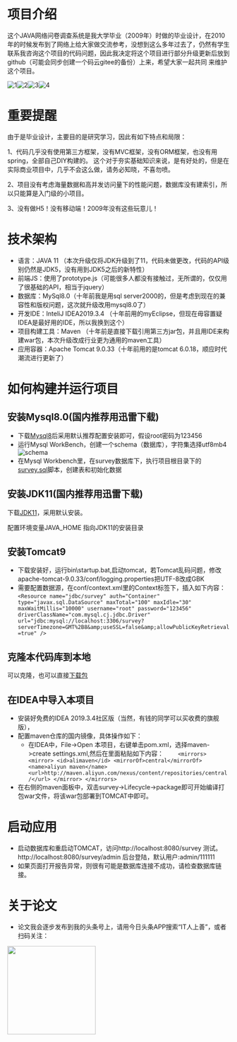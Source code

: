 # 项目介绍
这个JAVA网络问卷调查系统是我大学毕业（2009年）时做的毕业设计，在2010年的时候发布到了网络上给大家做交流参考，没想到这么多年过去了，仍然有学生
联系我咨询这个项目的代码问题，因此我决定将这个项目进行部分升级更新后放到github（可能会同步创建一个码云gitee的备份）上来，希望大家一起共同
来维护这个项目。

![1](img/1.png)![2](img/2.png)![3](img/3.png)![4](img/4.png)
# 重要提醒
由于是毕业设计，主要目的是研究学习，因此有如下特点和局限：

1、代码几乎没有使用第三方框架，没有MVC框架，没有ORM框架，也没有用spring，全部自己DIY构建的。
这个对于夯实基础知识来说，是有好处的，但是在实际商业项目中，几乎不会这么做，请务必知晓，不喜勿喷。

2、项目没有考虑海量数据和高并发访问量下的性能问题，数据库没有建索引，所以只能算是入门级的小项目。

3、没有做H5！没有移动端！2009年没有这些玩意儿！
# 技术架构
* 语言：JAVA 11 （本次升级仅将JDK升级到了11，代码未做更改，代码的API级别仍然是JDK5，没有用到JDK5之后的新特性）
* 前端JS：使用了prototype.js（可能很多人都没有接触过，无所谓的，仅仅用了很基础的API，相当于jquery）
* 数据库：MySql8.0（十年前我是用sql server2000的，但是考虑到现在的兼容性和版权问题，这次就升级改用mysql8.0了）
* 开发IDE：InteliJ IDEA2019.3.4 （十年前用的myEclipse，但现在毋容置疑IDEA是最好用的IDE，所以我换到这个）
* 项目构建工具：Maven （十年前是直接下载引用第三方jar包，并且用IDE来构建war包，本次升级改成行业更为通用的maven工具）
* 应用容器：Apache Tomcat 9.0.33（十年前用的是tomcat 6.0.18，顺应时代潮流进行更新了）

# 如何构建并运行项目
## 安装Mysql8.0(国内推荐用迅雷下载)
* 下载[Mysql8](https://dev.mysql.com/downloads/mysql/)后采用默认推荐配置安装即可，假设root密码为123456
* 运行Mysql WorkBench，创建一个schema（数据库），字符集选择utf8mb4
![schema](img/schema.png)
* 在Mysql Workbench里，在survey数据库下，执行项目根目录下的[survey.sql](survey.sql)脚本，创建表和初始化数据
## 安装JDK11(国内推荐用迅雷下载)
下载[JDK11](https://www.oracle.com/java/technologies/javase-jdk11-downloads.html#license-lightbox)，采用默认安装。

配置环境变量JAVA_HOME 指向JDK11的安装目录

## 安装Tomcat9
* 下载安装好，运行bin\startup.bat,启动tomcat，若Tomcat乱码问题，修改apache-tomcat-9.0.33/conf/logging.properties把UTF-8改成GBK
* 需要配置数据源，在conf/context.xml里的Context标签下，插入如下内容：
   `<Resource name="jdbc/survey" auth="Container" type="javax.sql.DataSource"
            maxTotal="100" maxIdle="30" maxWaitMillis="10000" username="root"
            password="123456" driverClassName="com.mysql.cj.jdbc.Driver"
            url="jdbc:mysql://localhost:3306/survey?serverTimezone=GMT%2B8&amp;useSSL=false&amp;allowPublicKeyRetrieval=true" />`
## 克隆本代码库到本地
可以克隆，也可以直接[下载包](https://github.com/chenmaolin88/ec-survey/archive/master.zip)

## 在IDEA中导入本项目
* 安装好免费的IDEA 2019.3.4社区版（当然，有钱的同学可以买收费的旗舰版），
* 配置maven仓库的国内镜像，具体操作如下：
    * 在IDEA中，File->Open 本项目，右键单击pom.xml，选择maven->create settings.xml,然后在里面粘贴如下内容：
    `    <mirrors>
             <mirror>
                 <id>alimaven</id>
                 <mirrorOf>central</mirrorOf>
                 <name>aliyun maven</name>
                 <url>http://maven.aliyun.com/nexus/content/repositories/central/</url>
             </mirror>
         </mirrors>`
 * 在右侧的maven面板中，双击survey->Lifecycle->package即可开始编译打包war文件，将该war包部署到TOMCAT中即可。
 

# 启动应用
* 启动数据库和重启动TOMCAT，访问http://localhost:8080/survey 测试。
  http://localhost:8080/survey/admin 后台登陆，默认用户:admin/111111
* 如果页面打开报告异常，则很有可能是数据库连接不成功，请检查数据库链接。
  
  
# 关于论文
* 论文我会逐步发布到我的头条号上，请用今日头条APP搜索“IT人上善”，或者扫码关注：
<img src="img/toutiao.jpg" width="200" height="200" />